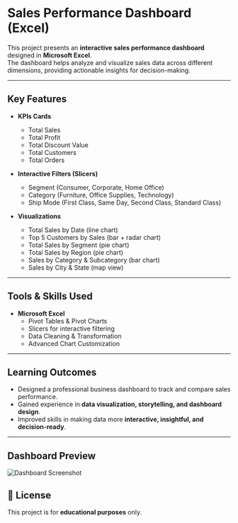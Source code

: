 # Sales Performance Dashboard (Excel)

This project presents an **interactive sales performance dashboard** designed in **Microsoft Excel**.  
The dashboard helps analyze and visualize sales data across different dimensions, providing actionable insights for decision-making.  

---

## Key Features
- **KPIs Cards**  
  - Total Sales  
  - Total Profit  
  - Total Discount Value  
  - Total Customers  
  - Total Orders  

- **Interactive Filters (Slicers)**  
  - Segment (Consumer, Corporate, Home Office)  
  - Category (Furniture, Office Supplies, Technology)  
  - Ship Mode (First Class, Same Day, Second Class, Standard Class)  

- **Visualizations**  
  - Total Sales by Date (line chart)  
  - Top 5 Customers by Sales (bar + radar chart)  
  - Total Sales by Segment (pie chart)  
  - Total Sales by Region (pie chart)  
  - Sales by Category & Subcategory (bar chart)  
  - Sales by City & State (map view)  

---

##  Tools & Skills Used
- **Microsoft Excel**  
  - Pivot Tables & Pivot Charts  
  - Slicers for interactive filtering  
  - Data Cleaning & Transformation  
  - Advanced Chart Customization  

---

##  Learning Outcomes
- Designed a professional business dashboard to track and compare sales performance.  
- Gained experience in **data visualization, storytelling, and dashboard design**.  
- Improved skills in making data more **interactive, insightful, and decision-ready**.  

---

##  Dashboard Preview
![Dashboard Screenshot](assets/Screenshot_2025-09-27_181948.png)



## 📄 License
This project is for **educational purposes** only.  
